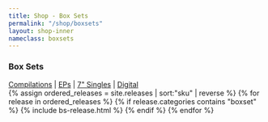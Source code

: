 ```yaml
---
title: Shop - Box Sets
permalink: "/shop/boxsets"
layout: shop-inner
nameclass: boxsets
---
```


<div class="boxsets">
<h3>Box Sets</h3><div class="shop-nav"><a href="{{site.baseurl}}/shop/compilations">Compilations</a> | <a href="{{site.baseurl}}/shop/eps">EPs</a> | <a href="{{site.baseurl}}/shop/singles">7" Singles</a> | <a href="{{site.baseurl}}/shop/digital">Digital</a></div>
    <div class="boxsets">
        {% assign ordered_releases = site.releases | sort:"sku" | reverse  %}
        {% for release in ordered_releases  %}
            {% if release.categories contains "boxset" %}
            {% include bs-release.html %}
            {% endif %}
        {% endfor %} 
    </div>
</div>
